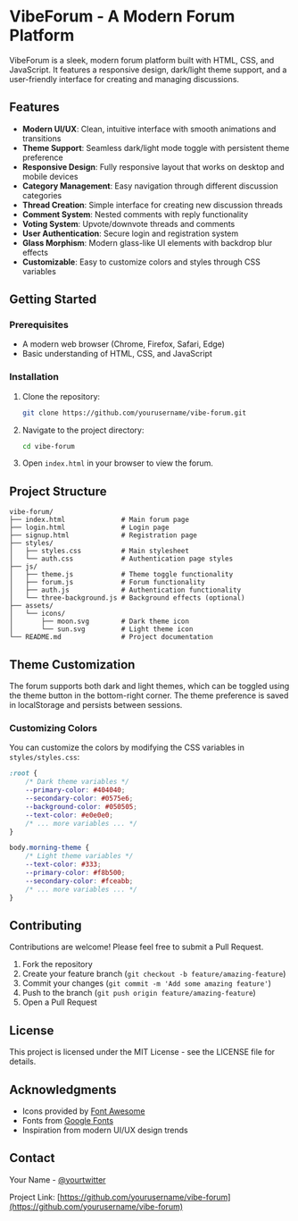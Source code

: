 # VibeForum - A Modern Forum Platform

VibeForum is a sleek, modern forum platform built with HTML, CSS, and JavaScript. It features a responsive design, dark/light theme support, and a user-friendly interface for creating and managing discussions.

## Features

- **Modern UI/UX**: Clean, intuitive interface with smooth animations and transitions
- **Theme Support**: Seamless dark/light mode toggle with persistent theme preference
- **Responsive Design**: Fully responsive layout that works on desktop and mobile devices
- **Category Management**: Easy navigation through different discussion categories
- **Thread Creation**: Simple interface for creating new discussion threads
- **Comment System**: Nested comments with reply functionality
- **Voting System**: Upvote/downvote threads and comments
- **User Authentication**: Secure login and registration system
- **Glass Morphism**: Modern glass-like UI elements with backdrop blur effects
- **Customizable**: Easy to customize colors and styles through CSS variables

## Getting Started

### Prerequisites

- A modern web browser (Chrome, Firefox, Safari, Edge)
- Basic understanding of HTML, CSS, and JavaScript

### Installation

1. Clone the repository:
   ```bash
   git clone https://github.com/yourusername/vibe-forum.git
   ```

2. Navigate to the project directory:
   ```bash
   cd vibe-forum
   ```

3. Open `index.html` in your browser to view the forum.

## Project Structure

```
vibe-forum/
├── index.html              # Main forum page
├── login.html              # Login page
├── signup.html             # Registration page
├── styles/
│   ├── styles.css          # Main stylesheet
│   └── auth.css            # Authentication page styles
├── js/
│   ├── theme.js            # Theme toggle functionality
│   ├── forum.js            # Forum functionality
│   ├── auth.js             # Authentication functionality
│   └── three-background.js # Background effects (optional)
├── assets/
│   └── icons/
│       ├── moon.svg        # Dark theme icon
│       └── sun.svg         # Light theme icon
└── README.md               # Project documentation
```

## Theme Customization

The forum supports both dark and light themes, which can be toggled using the theme button in the bottom-right corner. The theme preference is saved in localStorage and persists between sessions.

### Customizing Colors

You can customize the colors by modifying the CSS variables in `styles/styles.css`:

```css
:root {
    /* Dark theme variables */
    --primary-color: #404040;
    --secondary-color: #0575e6;
    --background-color: #050505;
    --text-color: #e0e0e0;
    /* ... more variables ... */
}

body.morning-theme {
    /* Light theme variables */
    --text-color: #333;
    --primary-color: #f8b500;
    --secondary-color: #fceabb;
    /* ... more variables ... */
}
```

## Contributing

Contributions are welcome! Please feel free to submit a Pull Request.

1. Fork the repository
2. Create your feature branch (`git checkout -b feature/amazing-feature`)
3. Commit your changes (`git commit -m 'Add some amazing feature'`)
4. Push to the branch (`git push origin feature/amazing-feature`)
5. Open a Pull Request

## License

This project is licensed under the MIT License - see the LICENSE file for details.

## Acknowledgments

- Icons provided by [Font Awesome](https://fontawesome.com/)
- Fonts from [Google Fonts](https://fonts.google.com/)
- Inspiration from modern UI/UX design trends

## Contact

Your Name - [@yourtwitter](https://twitter.com/yourtwitter)

Project Link: [https://github.com/yourusername/vibe-forum](https://github.com/yourusername/vibe-forum) 
